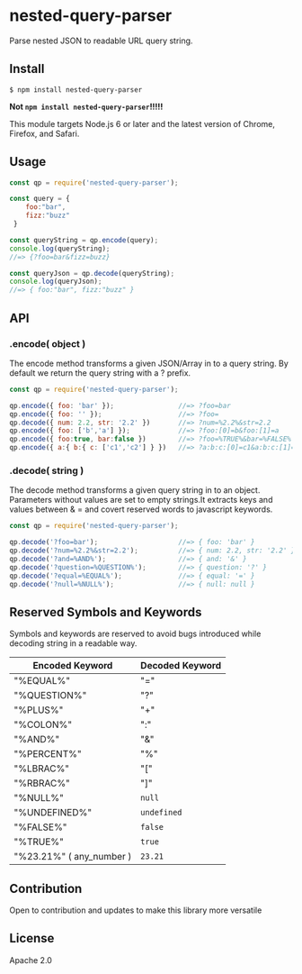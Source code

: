 # nested-query-parser

Parse nested JSON to readable URL query string.

## Install
```
$ npm install nested-query-parser
```

**Not `npm install nested-query-parser`!!!!!**

This module targets Node.js 6 or later and the latest version of Chrome, Firefox, and Safari.

## Usage
```js
const qp = require('nested-query-parser');

const query = { 
    foo:"bar",
    fizz:"buzz"
 }

const queryString = qp.encode(query);
console.log(queryString);
//=> {?foo=bar&fizz=buzz}

const queryJson = qp.decode(queryString);
console.log(queryJson);
//=> { foo:"bar", fizz:"buzz" }
```

## API
### .encode( object )
The encode method transforms a given JSON/Array in to a query string.  By default we return the query string with a ? prefix.
```js
const qp = require('nested-query-parser');

qp.encode({ foo: 'bar' });                //=> ?foo=bar
qp.encode({ foo: '' });                   //=> ?foo=
qp.decode({ num: 2.2, str: '2.2' })       //=> ?num=%2.2%&str=2.2 
qp.encode({ foo: ['b','a'] });            //=> ?foo:[0]=b&foo:[1]=a
qp.encode({ foo:true, bar:false })        //=> ?foo=%TRUE%&bar=%FALSE%
qp.encode({ a:{ b:{ c: ['c1','c2'] } })   //=> ?a:b:c:[0]=c1&a:b:c:[1]=c2
```

### .decode( string )
The decode method transforms a given query string in to an object. Parameters without values are set to empty strings.It extracts keys and values between & = and covert reserved words to javascript keywords.

```js
const qp = require('nested-query-parser');

qp.decode('?foo=bar');                    //=> { foo: 'bar' }
qp.decode('?num=%2.2%&str=2.2');          //=> { num: 2.2, str: '2.2' }
qp.decode('?and=%AND%');                  //=> { and: '&' }
qp.decode('?question=%QUESTION%');        //=> { question: '?' }
qp.decode('?equal=%EQUAL%');              //=> { equal: '=' }
qp.decode('?null=%NULL%');                //=> { null: null }
```

## Reserved Symbols and Keywords
Symbols and keywords are reserved to avoid bugs introduced while decoding string in a readable way.

| Encoded Keyword | Decoded Keyword |
|-----------------|-----------------|
| "%EQUAL%"       | "="             |
| "%QUESTION%"    | "?"             |
| "%PLUS%"        | "+"             |
| "%COLON%"       | ":"             |
| "%AND%"         | "&"             |
| "%PERCENT%"     | "%"             |
| "%LBRAC%"       | "["             |
| "%RBRAC%"       | "]"             |
| "%NULL%"        | `null`          |
| "%UNDEFINED%"   | `undefined`     |
| "%FALSE%"       | `false`         |
| "%TRUE%"        | `true`          |
| "%23.21%" ( any_number )| `23.21`   |

## Contribution
Open to contribution and updates to make this library more versatile

## License
Apache 2.0